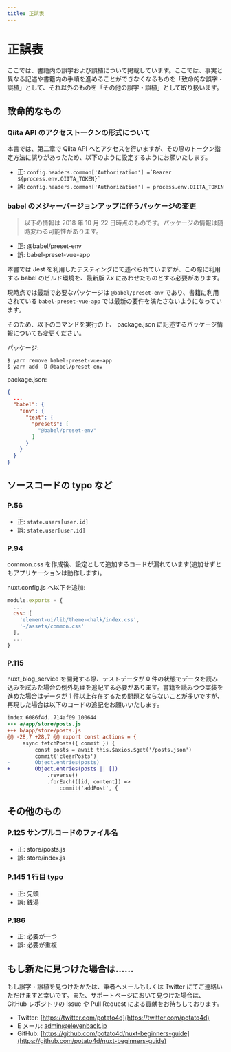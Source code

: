 ```yaml
---
title: 正誤表
---
```


# 正誤表

ここでは、書籍内の誤字および誤植について掲載しています。ここでは、事実と異なる記述や書籍内の手順を進めることができなくなるものを「致命的な誤字・誤植」として、それ以外のものを「その他の誤字・誤植」として取り扱います。

## 致命的なもの

### Qiita API のアクセストークンの形式について

本書では、第二章で Qiita API へとアクセスを行いますが、その際のトークン指定方法に誤りがあったため、以下のように設定するようにお願いたします。

- 正: <code>config.headers.common['Authorization'] =\`Bearer ${process.env.QIITA_TOKEN}\`</code>
- 誤: `config.headers.common['Authorization'] = process.env.QIITA_TOKEN`

### babel のメジャーバージョンアップに伴うパッケージの変更

> 以下の情報は 2018 年 10 月 22 日時点のものです。パッケージの情報は随時変わる可能性があります。

- 正: @babel/preset-env
- 誤: babel-preset-vue-app

本書では Jest を利用したテスティングにて述べられていますが、この際に利用する babel のビルド環境を、最新版 7.x にあわせたものとする必要があります。

現時点では最新で必要なパッケージは `@babel/preset-env` であり、書籍に利用されている `babel-preset-vue-app` では最新の要件を満たさないようになっています。

そのため、以下のコマンドを実行の上、 package.json に記述するパッケージ情報についても変更ください。

パッケージ:

```
$ yarn remove babel-preset-vue-app
$ yarn add -D @babel/preset-env
```

package.json:

```json
{
  ...
  "babel": {
    "env": {
      "test": {
        "presets": [
          "@babel/preset-env"
        ]
      }
    }
  }
}
```

## ソースコードの typo など

### P.56

- 正: `state.users[user.id]`
- 誤: `state.user[user.id]`

### P.94

common.css を作成後、設定として追加するコードが漏れています(追加せずともアプリケーションは動作します)。

nuxt.config.js へ以下を追加:

```js
module.exports = {
  ...
  css: [
    'element-ui/lib/theme-chalk/index.css',
    '~/assets/common.css'
  ],
  ...
}
```

### P.115

nuxt_blog_service を開発する際、テストデータが 0 件の状態でデータを読み込みを試みた場合の例外処理を追記する必要があります。書籍を読みつつ実装を進めた場合はデータが 1 件以上存在するため問題とならないことが多いですが、再現した場合は以下のコードの追記をお願いいたします。

```diff
index 6086f4d..714af09 100644
--- a/app/store/posts.js
+++ b/app/store/posts.js
@@ -28,7 +28,7 @@ export const actions = {
     async fetchPosts({ commit }) {
         const posts = await this.$axios.$get('/posts.json')
         commit('clearPosts')
-        Object.entries(posts)
+        Object.entries(posts || [])
             .reverse()
             .forEach(([id, content]) =>
                 commit('addPost', {
```

## その他のもの

### P.125 サンプルコードのファイル名

- 正: store/posts.js
- 誤: store/index.js

### P.145 1 行目 typo

- 正: 先頭
- 誤: 銭湯

### P.186

- 正: 必要が一つ
- 誤: 必要が重複

## もし新たに見つけた場合は……

もし誤字・誤植を見つけたかたは、筆者へメールもしくは Twitter にてご連絡いただけますと幸いです。また、サポートページにおいて見つけた場合は、 GitHub レポジトリの Issue や Pull Request による貢献をお待ちしております。

- Twitter: [https://twitter.com/potato4d](https://twitter.com/potato4d)
- E メール: [admin@elevenback.jp](mailto:admin@elevenback.jp)
- GitHub: [https://github.com/potato4d/nuxt-beginners-guide](https://github.com/potato4d/nuxt-beginners-guide)
